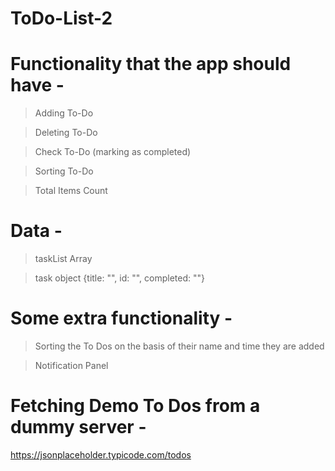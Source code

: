 # ToDo-List-2

# Functionality that the app should have -

  > Adding To-Do

  > Deleting To-Do

  > Check To-Do (marking as completed)
  
  > Sorting To-Do

  > Total Items Count

# Data -

  > taskList Array

  > task object {title: "", id: "", completed: ""}

# Some extra functionality -

> Sorting the To Dos on the basis of their name 
and time they are added

> Notification Panel

# Fetching Demo To Dos from a dummy server -

https://jsonplaceholder.typicode.com/todos
